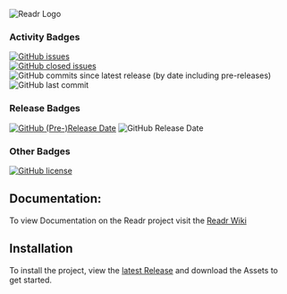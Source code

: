 ![Readr Logo](https://media.githubusercontent.com/media/Techie09/readr/master/Assets/Readr_logo_200x200.png)  

### Activity Badges
[![GitHub issues](https://img.shields.io/github/issues-raw/Techie09/Readr)](https://github.com/Techie09/readr/issues)  
[![GitHub closed issues](https://img.shields.io/github/issues-closed-raw/Techie09/Readr?color=green)](https://github.com/Techie09/readr/issues)  
![GitHub commits since latest release (by date including pre-releases)](https://img.shields.io/github/commits-since/Techie09/Readr/0.0.1.0alpha/master?include_prereleases)  
![GitHub last commit](https://img.shields.io/github/last-commit/Techie09/Readr)  

### Release Badges
[![GitHub (Pre-)Release Date](https://img.shields.io/github/release-date-pre/Techie09/Readr?label=Pre-Release)](https://github.com/Techie09/readr/releases)
![GitHub Release Date](https://img.shields.io/github/release-date/techie09/Readr)  

### Other Badges
[![GitHub license](https://img.shields.io/github/license/Techie09/readr)](https://github.com/Techie09/readr/blob/master/LICENSE)  

## Documentation:
To view Documentation on the Readr project visit the [Readr Wiki](https://github.com/Techie09/readr/wiki)

## Installation
To install the project, view the [latest Release](https://github.com/Techie09/readr/releases) and download the Assets to get started.
